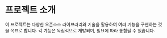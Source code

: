 # 프로젝트 소개

이 프로젝트는 다양한 오픈소스 라이브러리와 기술을 활용하여 여러 기능을 구현하는 것을 목표로 합니다. 각 기능은 독립적으로 개발되며, 필요에 따라 통합될 수 있습니다.